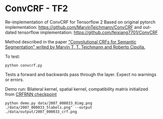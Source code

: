 # ConvCRF - TF2
Re-implementation of ConvCRF for Tensorflow 2
Based on original pytorch implementation: https://github.com/MarvinTeichmann/ConvCRF and out-dated tensorflow implementation: https://github.com/feixiang7701/ConvCRF

Method described in the paper ["Convolutional CRFs for Semantic Segmentation" writed by Marvin T. T. Teichmann and Roberto Cipolla.](https://arxiv.org/abs/1805.04777)

To test:
```
python convcrf.py
```
Tests a forward and backwards pass through the layer. Expect no warnings or errors.

Demo run:
Bilateral kernel, spatial kernel, compatibility matrix initialized from [CRFRNN checkpoint](https://github.com/sadeepj/crfasrnn_keras/tree/master)
```
python demo.py data/2007_000033_0img.png ./data/2007_000033_5labels.png" --output ./data/output/2007_000033_crf.png
```
